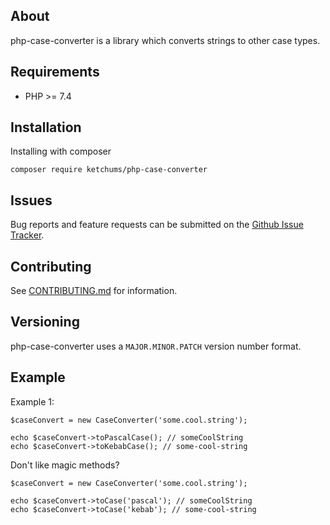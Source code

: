 ## About
php-case-converter is a library which converts strings to other case types.

## Requirements
- PHP >= 7.4


## Installation

Installing with composer
```
composer require ketchums/php-case-converter
```

## Issues

Bug reports and feature requests can be submitted on the [Github Issue Tracker](https://github.com/ketchums/php-case-converter/issues).

## Contributing

See [CONTRIBUTING.md](CONTRIBUTING.md) for information.

## Versioning

php-case-converter uses a `MAJOR.MINOR.PATCH` version number format.

## Example

Example 1:
```
$caseConvert = new CaseConverter('some.cool.string');

echo $caseConvert->toPascalCase(); // someCoolString
echo $caseConvert->toKebabCase(); // some-cool-string
```

Don't like magic methods?
```
$caseConvert = new CaseConverter('some.cool.string');

echo $caseConvert->toCase('pascal'); // someCoolString
echo $caseConvert->toCase('kebab'); // some-cool-string
```
